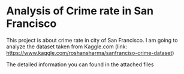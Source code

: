 # Analysis of Crime rate in San Francisco
This project is about crime rate in city of San Francisco. I am going to analyze the dataset taken from Kaggle.com 
(link: https://www.kaggle.com/roshansharma/sanfranciso-crime-dataset)

The detailed information you can found in the attached files 
